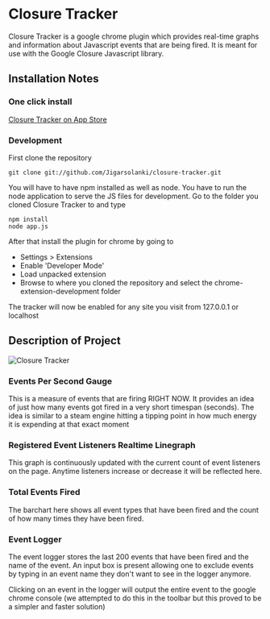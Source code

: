 Closure Tracker
==============

Closure Tracker is a google chrome plugin which provides real-time graphs and information about Javascript
events that are being fired. It is meant for use with the Google Closure Javascript library.

## Installation Notes

### One click install

[Closure Tracker on App Store](https://chrome.google.com/webstore/detail/ppgnbnmkomjciappjoapnhhoibckgpop)

### Development

First clone the repository

```
git clone git://github.com/Jigarsolanki/closure-tracker.git
```

You will have to have npm installed as well as node. You have to run the node application to serve the JS files for
development. Go to the folder you cloned Closure Tracker to and type

```
npm install
node app.js
```

After that install the plugin for chrome by going to

* Settings > Extensions 
* Enable 'Developer Mode'
* Load unpacked extension
* Browse to where you cloned the repository and select the chrome-extension-development folder

The tracker will now be enabled for any site you visit from 127.0.0.1 or localhost

## Description of Project

![Closure Tracker](http://i.imgur.com/OQy6b.png)

### Events Per Second Gauge

This is a measure of events that are firing RIGHT NOW. It provides an idea of just how many events got fired in a very short timespan (seconds).
The idea is similar to a steam engine hitting a tipping point in how much energy it is expending at that exact moment

### Registered Event Listeners Realtime Linegraph

This graph is continuously updated with the current count of event listeners on the page.
Anytime listeners increase or decrease it will be reflected here.

### Total Events Fired

The barchart here shows all event types that have been fired and the count of how many times they have been fired.

### Event Logger

The event logger stores the last 200 events that have been fired and the name of the event. An input box is present allowing 
one to exclude events by typing in an event name they don't want to see in the logger anymore.

Clicking on an event in the logger will output the entire event to the google chrome console
(we attempted to do this in the toolbar but this proved to be a simpler and faster solution)